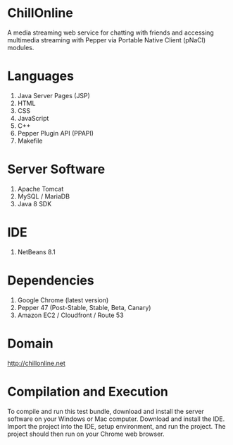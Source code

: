 

# ChillOnline

A media streaming web service for chatting with friends and accessing multimedia streaming with Pepper via Portable Native Client (pNaCl) modules.


# Languages

1. Java Server Pages (JSP)
2. HTML
3. CSS
2. JavaScript
3. C++
4. Pepper Plugin API (PPAPI)
5. Makefile


# Server Software

1. Apache Tomcat
2. MySQL / MariaDB
3. Java 8 SDK 


# IDE
1. NetBeans 8.1


# Dependencies

1. Google Chrome (latest version)
2. Pepper 47 (Post-Stable, Stable, Beta, Canary)
3. Amazon EC2 / Cloudfront / Route 53


# Domain

http://chillonline.net



# Compilation and Execution

To compile and run this test bundle, download and install the server software on your Windows or Mac computer. Download and install the IDE. Import the project into the IDE, setup environment, and run the project. The project should then run on your Chrome web browser.


